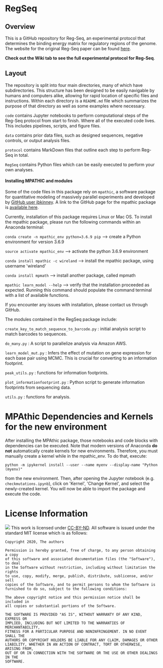 # RegSeq

## Overview
This is a GitHub repository for Reg-Seq, an experimental protocol that determines the binding energy matrix for regulatory regions of the genome. The website for the original Reg-Seq paper can be found [here](https://www.rpgroup.caltech.edu/RNAseq_SortSeq/).

**Check out the Wiki tab to see the full experimental protocol for Reg-Seq**.

## Layout
The repository is split into four main directories, many of which have
subdirectories. This structure has been designed to be easily navigable by
humans and computers alike, allowing for rapid location of specific files and
instructions. Within each directory is a `README.md` file which summarizes the
purpose of that directory as well as some examples where necessary. 

`code` contains Jupyter notebooks to perform computational steps of the Reg-Seq protocol from start to finish. Where all of the executed code lives. This includes pipelines, scripts, and
figure files.

`data` contains prior data files, such as designed sequences, negative controls, or output analysis files.

`protocol` contains MarkDown files that outline each step to perform Reg-Seq in total.

`RegSeq` contains Python files which can be easily executed to perform your own analyses.

#### **Installing MPATHIC and modules**
Some of the code files in this package rely on `mpathic`, a software package for quantitative modeling of massively parallel experiments and developed by [GitHub user jbkinney](https://github.com/jbkinney). A link to the GitHub page for the mpathic package is [available here](https://github.com/jbkinney/mpathic).

Currently, installation of this package requires Linux or Mac OS. To install the mpathic package, please run the following commands within an Anaconda terminal:

`conda create -n mpathic_env python=3.6.9 pip` --> create a Python environment for version 3.6.9

`source activate mpathic_env` --> activate the python 3.6.9 environment

`conda install mpathic -c wireland` --> install the mpathic package, using username 'wireland'

`conda install mpmath` --> install another package, called mpmath

`mpathic learn_model --help` --> verify that the installation proceeded as expected. Running this command should populate the command terminal with a list of available functions.

If you encounter any issues with installation, please contact us through GitHub.

The modules contained in the RegSeq package include:

`create_key_to_match_sequence_to_barcode.py` : initial analysis script to match barcodes to sequences.

`do_many.py` : A script to parallelize analysis via Amazon AWS.

`learn_model_mut.py` :  Infers the effect of mutation on gene expression for each base pair using MCMC. This is crucial for converting to an information footprint.

`peak_utils.py` : functions for information footprints.

`plot_informationfootprint.py` : Python script to generate information footprints from sequencing data.

`utils.py` : functions for analysis.

# MPAthic Dependencies and Kernels for the new environment
After installing the MPAthic package, those notebooks and code blocks with dependencies can be executed. Note that modern versions of Anaconda **do not** automatically create kernels for new environments. Therefore, you must manually create a kernel while in the mpathic_env. To do that, execute:

`python -m ipykernel install --user --name myenv --display-name "Python (myenv)"` 

from the new environment. Then, after opening the Jupyter notebook (e.g. `checkmutations.ipynb`), click on 'Kernel', 'Change Kernel', and select the newly-created kernel. You will now be able to import the package and execute the code.

# License Information
<img src="https://licensebuttons.net/l/by-nd/3.0/88x31.png"> This work is
licensed under [CC-BY-ND](https://creativecommons.org/licenses/by-nd/4.0/). All
software is issued under the standard MIT license which is as follows:

```
Copyright 2020, The authors

Permission is hereby granted, free of charge, to any person obtaining a copy
of this software and associated documentation files (the "Software"), to deal
in the Software without restriction, including without limitation the rights
to use, copy, modify, merge, publish, distribute, sublicense, and/or sell
copies of the Software, and to permit persons to whom the Software is
furnished to do so, subject to the following conditions:

The above copyright notice and this permission notice shall be included in
all copies or substantial portions of the Software.

THE SOFTWARE IS PROVIDED "AS IS", WITHOUT WARRANTY OF ANY KIND, EXPRESS OR
IMPLIED, INCLUDING BUT NOT LIMITED TO THE WARRANTIES OF MERCHANTABILITY,
FITNESS FOR A PARTICULAR PURPOSE AND NONINFRINGEMENT. IN NO EVENT SHALL THE
AUTHORS OR COPYRIGHT HOLDERS BE LIABLE FOR ANY CLAIM, DAMAGES OR OTHER
LIABILITY, WHETHER IN AN ACTION OF CONTRACT, TORT OR OTHERWISE, ARISING FROM,
OUT OF OR IN CONNECTION WITH THE SOFTWARE OR THE USE OR OTHER DEALINGS IN THE
SOFTWARE.
```
